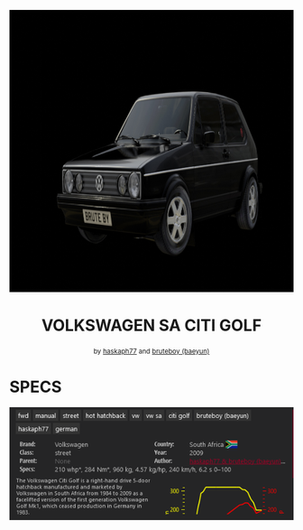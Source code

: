 <p align="center">
  <img height="500px" src="https://raw.githubusercontent.com/baeyun/vw_sa_citi_golf/master/skins/black/preview.jpg">
</p>

<h1 align="center">VOLKSWAGEN SA CITI GOLF</h1>

<p align="center">
  <small>by <a href="http://artstation.com/haskaph" target="_blank">haskaph77</a> and <a href="https://github.com/baeyun/" target="_blank">bruteboy (baeyun)</a></small>
</p>

# SPECS

<p align="center">
  <img src="https://raw.githubusercontent.com/baeyun/vw_sa_citi_golf/master/specs.PNG">
</p>
